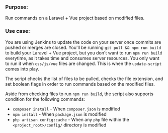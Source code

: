 

### Purpose:

Run commands on a Laravel + Vue project based on modified files.

### Use case:

You are using Jenkins to update the code on your server once commits are pushed or merges are closed. You'll be running `git pull && npm run build` to build your Laravel + Vue project, but you don't want to run `npm run build` everytime, as it takes time and consumes server resources. You only want to run it when `css/js/vue` files are changed. This is when the `update-script` comes into play.

The script checks the list of files to be pulled, checks the file extension, and set boolean flags in order to run commands based on the modified files.

Aside from checking files to run `npm run build`, the script also supports condition for the following commands:

 - `composer install` - When `composer.json` is modified
 - `npm install` - When `package.json` is modified
 - `php artisan config:cache` - When any `php` file within the `<project_root>/config/` directory is modified
